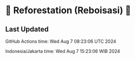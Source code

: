 
# 🌳 Reforestation (Reboisasi) 🌲

## Last Updated

GitHub Actions time: Wed Aug  7 08:23:06 UTC 2024

Indonesia/Jakarta time: Wed Aug  7 15:23:06 WIB 2024

